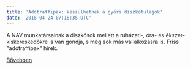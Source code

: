 ```yaml
---
title: 'Adótraffipax: készülhetnek a győri diszkótulajok'
date: '2018-04-24 07:18:35 UTC'
---
```


A NAV munkatársainak a diszkósok mellett a ruházati-, óra- és ékszer-kiskereskedőkre is van gondja, s még sok más vállalkozásra is. Friss "adótraffipax" hírek.


[Bővebben](https://ift.tt/2HX68F1)
